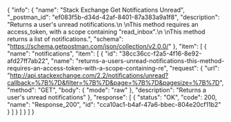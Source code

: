 {
  "info": {
    "name": "Stack Exchange Get Notifications Unread",
    "_postman_id": "ef083f5b-d34d-42af-8401-87a383a9a1f8",
    "description": "Returns a user's unread notifications.\n \nThis method requires an access_token, with a scope containing \"read_inbox\".\n \nThis method returns a list of notifications.",
    "schema": "https://schema.getpostman.com/json/collection/v2.0.0/"
  },
  "item": [
    {
      "name": "notifications",
      "item": [
        {
          "id": "38cc36cc-f2a5-4f16-8e92-afd27ff7ab22",
          "name": "returns-a-users-unread-notifications-this-method-requires-an-access-token-with-a-scope-containing-re",
          "request": {
            "url": "http://api.stackexchange.com/2.2/notifications/unread?callback=%7B%7D&filter=%7B%7D&page=%7B%7D&pagesize=%7B%7D",
            "method": "GET",
            "body": {
              "mode": "raw"
            },
            "description": "Returns a user's unread notifications"
          },
          "response": [
            {
              "status": "OK",
              "code": 200,
              "name": "Response_200",
              "id": "cca10ac1-b4af-47a6-bbec-804e20cf11b2"
            }
          ]
        }
      ]
    }
  ]
}